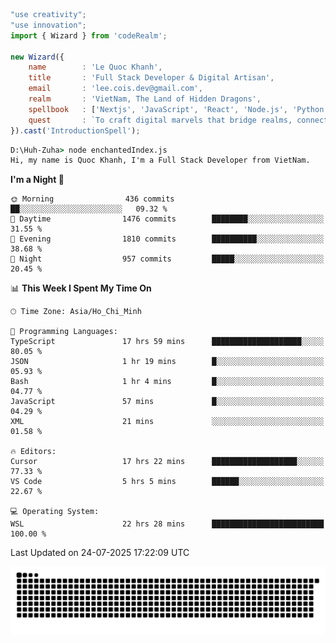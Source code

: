 <!--x axis divider-->

```js 
"use creativity";
"use innovation";
import { Wizard } from 'codeRealm';

new Wizard({
    name        : 'Le Quoc Khanh',
    title       : 'Full Stack Developer & Digital Artisan',
    email       : 'lee.cois.dev@gmail.com',
    realm       : 'VietNam, The Land of Hidden Dragons',
    spellbook   : ['Nextjs', 'JavaScript', 'React', 'Node.js', 'Python', 'Django', 'Cloud Services'],
    quest       : `To craft digital marvels that bridge realms, connect cultures, and bring imagination to life.`,
}).cast('IntroductionSpell');
```

```cmd
D:\Huh-Zuha> node enchantedIndex.js
Hi, my name is Quoc Khanh, I'm a Full Stack Developer from VietNam.
```
<!--START_SECTION:waka-->
**I'm a Night 🦉** 

```text
🌞 Morning                436 commits         ██░░░░░░░░░░░░░░░░░░░░░░░   09.32 % 
🌆 Daytime                1476 commits        ████████░░░░░░░░░░░░░░░░░   31.55 % 
🌃 Evening                1810 commits        ██████████░░░░░░░░░░░░░░░   38.68 % 
🌙 Night                  957 commits         █████░░░░░░░░░░░░░░░░░░░░   20.45 % 
```


📊 **This Week I Spent My Time On** 

```text
🕑︎ Time Zone: Asia/Ho_Chi_Minh

💬 Programming Languages: 
TypeScript               17 hrs 59 mins      ████████████████████░░░░░   80.05 % 
JSON                     1 hr 19 mins        █░░░░░░░░░░░░░░░░░░░░░░░░   05.93 % 
Bash                     1 hr 4 mins         █░░░░░░░░░░░░░░░░░░░░░░░░   04.77 % 
JavaScript               57 mins             █░░░░░░░░░░░░░░░░░░░░░░░░   04.29 % 
XML                      21 mins             ░░░░░░░░░░░░░░░░░░░░░░░░░   01.58 % 

🔥 Editors: 
Cursor                   17 hrs 22 mins      ███████████████████░░░░░░   77.33 % 
VS Code                  5 hrs 5 mins        ██████░░░░░░░░░░░░░░░░░░░   22.67 % 

💻 Operating System: 
WSL                      22 hrs 28 mins      █████████████████████████   100.00 % 
```


 Last Updated on 24-07-2025 17:22:09 UTC
<!--END_SECTION:waka-->
<picture>
  <source media="(prefers-color-scheme: dark)" srcset="https://raw.githubusercontent.com/leecois/leecois/output/github-contribution-grid-snake-dark.svg">
  <source media="(prefers-color-scheme: light)" srcset="https://raw.githubusercontent.com/leecois/leecois/output/github-contribution-grid-snake.svg">
  <img alt="github contribution grid snake animation" src="https://raw.githubusercontent.com/leecois/leecois/output/github-contribution-grid-snake.svg">
</picture>
